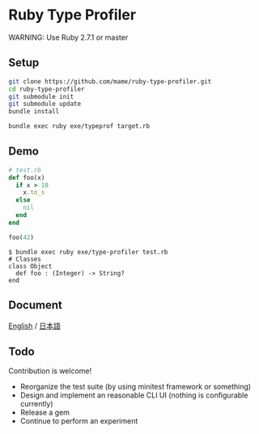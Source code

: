 # Ruby Type Profiler

WARNING: Use Ruby 2.7.1 or master

## Setup

```sh
git clone https://github.com/mame/ruby-type-profiler.git
cd ruby-type-profiler
git submodule init
git submodule update
bundle install
```

```sh
bundle exec ruby exe/typeprof target.rb
```

## Demo

```rb
# test.rb
def foo(x)
  if x > 10
    x.to_s
  else
    nil
  end
end

foo(42)
```

```
$ bundle exec ruby exe/type-profiler test.rb
# Classes
class Object
  def foo : (Integer) -> String?
end
```

## Document

[English](doc/doc.md) / [日本語](doc/doc.ja.md)

## Todo

Contribution is welcome!

* Reorganize the test suite (by using minitest framework or something)
* Design and implement an reasonable CLI UI (nothing is configurable currently)
* Release a gem
* Continue to perform an experiment

